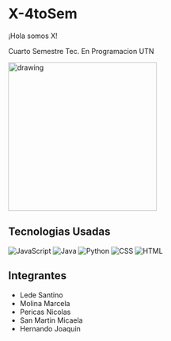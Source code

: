 # X-4toSem 
¡Hola somos X!

Cuarto Semestre Tec. En Programacion UTN

<img src="https://github.com/CodeStrong2023/X-3er-Sem/assets/143456853/5b868413-8b3b-45a9-b27a-99a871725912" alt="drawing" width="300"/>

## Tecnologias Usadas 
![JavaScript](https://img.shields.io/badge/-JavaScript_-yellow)
![Java](https://img.shields.io/badge/-Java_-orange)
![Python](https://img.shields.io/badge/-Python_-blue)
![CSS](https://img.shields.io/badge/-CSS_-purple)
![HTML](https://img.shields.io/badge/-HTML_-red)

## Integrantes

- Lede Santino
- Molina Marcela
- Pericas Nicolas
- San Martin Micaela
- Hernando Joaquin

